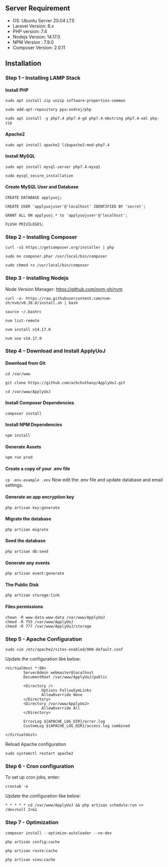 ## Server Requirement 
* OS: Ubuntu Server 20.04 LTS
* Laravel Version: 8.x
* PHP version: 7.4
* Nodejs Version: 14.17.0
* NPM Version : 7.9.0
* Composer Version: 2.0.11

## Installation

### Step 1 – Installing LAMP Stack
#### Install PHP
`sudo apt install zip unzip software-properties-common`

`sudo add-apt-repository ppa:ondrej/php`

`sudo apt install -y php7.4 php7.4-gd php7.4-mbstring php7.4-xml php-zip`

#### Apache2
`sudo apt install apache2 libapache2-mod-php7.4`

#### Install MySQL
`sudo apt install mysql-server php7.4-mysql`

`sudo mysql_secure_installation`

#### Create MySQL User and Database
`CREATE DATABASE applyuoj;`

`CREATE USER 'applyuojuser'@'localhost' IDENTIFIED BY 'secret';`

`GRANT ALL ON applyuoj.* to 'applyuojuser'@'localhost';`

`FLUSH PRIVILEGES;`


### Step 2 – Installing Composer
`curl -sS https://getcomposer.org/installer | php`

`sudo mv composer.phar /usr/local/bin/composer`

`sudo chmod +x /usr/local/bin/composer`

### Step 3 - Installing Nodejs
Node Version Manager: https://github.com/nvm-sh/nvm

`curl -o- https://raw.githubusercontent.com/nvm-sh/nvm/v0.38.0/install.sh | bash`

`source ~/.bashrc`

`nvm list-remote`

`nvm install v14.17.0`

`nvm use v14.17.0`

### Step 4 – Download and Install ApplyUoJ
#### Download from Git
`cd /var/www`

`git clone https://github.com/achchuthany/ApplyUoJ.git`

`cd /var/www/ApplyUoJ`

#### Install Composer Dependencies
`composer install`

#### Install NPM Dependencies
`npm install`

#### Generate Assets
`npm run prod`

#### Create a copy of your .env file
`cp .env.example .env`
Now edit the .env file and update database and email settings.

#### Generate an app encryption key
`php artisan key:generate`

#### Migrate the database
`php artisan migrate`

#### Seed the database
`php artisan db:seed`

#### Generate any events
`php artisan event:generate`

#### The Public Disk
`php artisan storage:link`

#### Files permissions 
```
chown -R www-data.www-data /var/www/ApplyUoJ
chmod -R 755 /var/www/ApplyUoJ
chmod -R 777 /var/www/ApplyUoJ/storage
```
### Step 5 - Apache Configuration

`sudo vim /etc/apache2/sites-enabled/000-default.conf`

Update the configuration like below:

``` 
<VirtualHost *:80>
        ServerAdmin webmaster@localhost
        DocumentRoot /var/www/ApplyUoJ/public

        <Directory />
                Options FollowSymLinks
                AllowOverride None
        </Directory>
        <Directory /var/www/ApplyUoJ>
                AllowOverride All
        </Directory>

        ErrorLog ${APACHE_LOG_DIR}/error.log
        CustomLog ${APACHE_LOG_DIR}/access.log combined

</VirtualHost>
```

Reload Apache configuration

`sudo systemctl restart apache2 `

### Step 6 - Cron configuration
To set up cron jobs, enter:

`crontab -e`

Update the configuration like below:

`* * * * * cd /var/www/ApplyUoJ && php artisan schedule:run >> /dev/null 2>&1`


### Step 7 -  Optimization
`composer install --optimize-autoloader --no-dev`

`php artisan config:cache`

`php artisan route:cache`

`php artisan view:cache`
